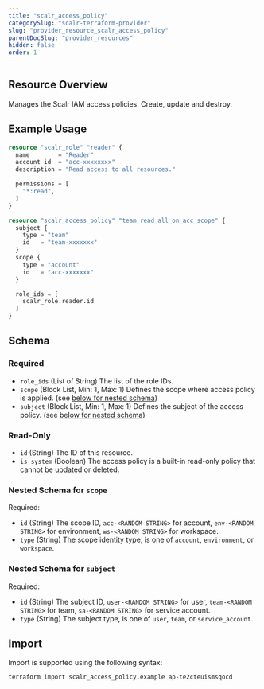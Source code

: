 ```yaml
---
title: "scalr_access_policy"
categorySlug: "scalr-terraform-provider"
slug: "provider_resource_scalr_access_policy"
parentDocSlug: "provider_resources"
hidden: false
order: 1
---
```

## Resource Overview

Manages the Scalr IAM access policies. Create, update and destroy.

## Example Usage

```terraform
resource "scalr_role" "reader" {
  name        = "Reader"
  account_id  = "acc-xxxxxxxx"
  description = "Read access to all resources."

  permissions = [
    "*:read",
  ]
}

resource "scalr_access_policy" "team_read_all_on_acc_scope" {
  subject {
    type = "team"
    id   = "team-xxxxxxx"
  }
  scope {
    type = "account"
    id   = "acc-xxxxxxx"
  }

  role_ids = [
    scalr_role.reader.id
  ]
}
```

<!-- schema generated by tfplugindocs -->
## Schema

### Required

- `role_ids` (List of String) The list of the role IDs.
- `scope` (Block List, Min: 1, Max: 1) Defines the scope where access policy is applied. (see [below for nested schema](#nestedblock--scope))
- `subject` (Block List, Min: 1, Max: 1) Defines the subject of the access policy. (see [below for nested schema](#nestedblock--subject))

### Read-Only

- `id` (String) The ID of this resource.
- `is_system` (Boolean) The access policy is a built-in read-only policy that cannot be updated or deleted.

<a id="nestedblock--scope"></a>
### Nested Schema for `scope`

Required:

- `id` (String) The scope ID, `acc-<RANDOM STRING>` for account, `env-<RANDOM STRING>` for environment, `ws-<RANDOM STRING>` for workspace.
- `type` (String) The scope identity type, is one of `account`, `environment`, or `workspace`.


<a id="nestedblock--subject"></a>
### Nested Schema for `subject`

Required:

- `id` (String) The subject ID, `user-<RANDOM STRING>` for user, `team-<RANDOM STRING>` for team, `sa-<RANDOM STRING>` for service account.
- `type` (String) The subject type, is one of `user`, `team`, or `service_account`.

## Import

Import is supported using the following syntax:

```shell
terraform import scalr_access_policy.example ap-te2cteuismsqocd
```
